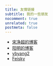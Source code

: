 ```yaml
---
title: 友情链接
subtitle: 我的一些朋友
nocomment: true
unrelated: true
postmeta: false
---
```


+ [宋净超的博客](https://jimmysong.io/)
+ [阳明的博客](https://www.qikqiak.com/)
+ [ybyang2](https://berlinsaint.github.io/blog/)
+ [Feisky](https://feisky.xyz/)

